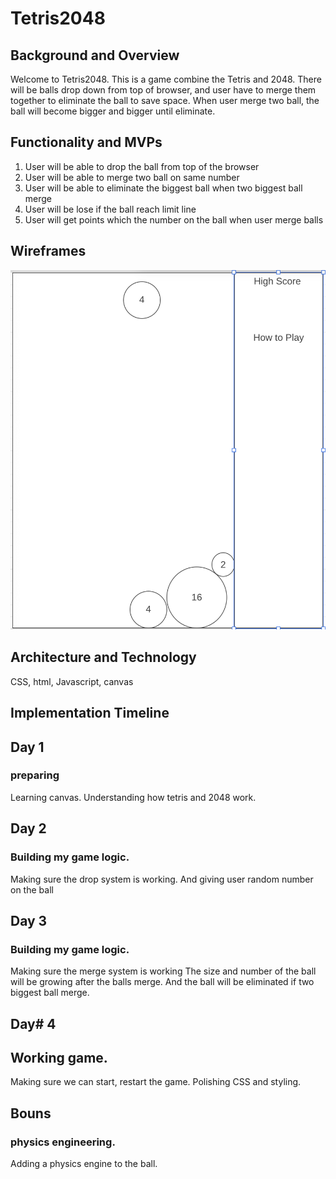 # Tetris2048

## Background and Overview 

Welcome to Tetris2048. This is a game combine the Tetris and 2048. There will be balls drop down from top of browser, and user have to merge them together to eliminate the ball to save space. When user merge two ball, the ball will become bigger and bigger until eliminate.

## Functionality and MVPs 

1. User will be able to drop the ball from top of the browser
1. User will be able to merge two ball on same number 
1. User will be able to eliminate the biggest ball when two biggest ball merge
1. User will be lose if the ball reach limit line
1. User will get points which the number on the ball when user merge balls

## Wireframes 

![alt text](https://github.com/pockyhao518/First_JS_Game/blob/main/src/images/Screen%20Shot%202021-02-08%20at%202.20.22%20AM.png)

## Architecture and Technology 

CSS, html, Javascript, canvas

## Implementation Timeline 

## Day 1
### preparing
Learning canvas. Understanding how tetris and 2048 work.

## Day 2
### Building my game logic.
Making sure the drop system is working.
And giving user random number on the ball

## Day 3
### Building my game logic.
Making sure the merge system is working
The size and number of the ball will be growing after the balls merge.
And the ball will be eliminated if two biggest ball merge.

## Day# 4
## Working game.
Making sure we can start, restart the game.
Polishing CSS and styling.

## Bouns
### physics engineering.
Adding a physics engine to the ball.
